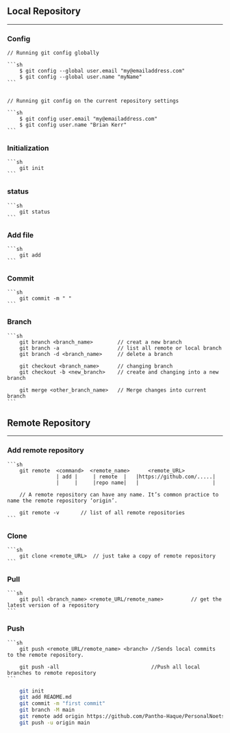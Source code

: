 ## Local Repository

---

### Config

    // Running git config globally

    ```sh
        $ git config --global user.email "my@emailaddress.com"
        $ git config --global user.name "myName"
    ```


    // Running git config on the current repository settings

    ```sh
        $ git config user.email "my@emailaddress.com"
        $ git config user.name "Brian Kerr"
    ```

### Initialization

    ```sh
        git init
    ```

### status

    ```sh
        git status
    ```

### Add file

    ```sh
        git add
    ```

### Commit

    ```sh
        git commit -m " "
    ```

### Branch

    ```sh
        git branch <branch_name>        // creat a new branch
        git branch -a                   // list all remote or local branch
        git branch -d <branch_name>     // delete a branch

        git checkout <branch_name>      // changing branch
        git checkout -b <new_branch>    // create and changing into a new branch

        git merge <other_branch_name>   // Merge changes into current branch
    ```

## Remote Repository

---

### Add remote repository

    ```sh
        git remote  <command>  <remote_name>      <remote_URL>
                    | add |     | remote  |   |https://github.com/.....|
                    |     |     |repo name|   |                        |

        // A remote repository can have any name. It’s common practice to name the remote repository ‘origin’.

        git remote -v       // list of all remote repositories
    ```

### Clone

    ```sh
        git clone <remote_URL>  // just take a copy of remote repository
    ```

### Pull

    ```sh
        git pull <branch_name> <remote_URL/remote_name>         // get the latest version of a repository
    ```

### Push

    ```sh
        git push <remote_URL/remote_name> <branch> //Sends local commits to the remote repository.

        git push -all                              //Push all local branches to remote repository
    ```

<!-- http://guides.beanstalkapp.com/version-control/common-git-commands.html

stash
log
rm

 -->

```sh
    git init
    git add README.md
    git commit -m "first commit"
    git branch -M main
    git remote add origin https://github.com/Pantho-Haque/PersonalNoets.git
    git push -u origin main
```
